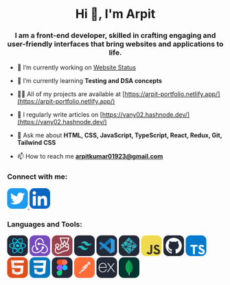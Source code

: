 <h1 align="center">Hi 👋, I'm Arpit</h1>
<h3 align="center">I am a front-end developer, skilled in crafting engaging and user-friendly interfaces that bring websites and applications to life.</h3>

- 🔭 I’m currently working on [Website Status](https://github.com/arpit01923/website-status)

- 🌱 I’m currently learning **Testing and DSA concepts**

- 👨‍💻 All of my projects are available at [https://arpit-portfolio.netlify.app/](https://arpit-portfolio.netlify.app/)

- 📝 I regularly write articles on [https://vany02.hashnode.dev/](https://vany02.hashnode.dev/)

- 💬 Ask me about **HTML, CSS, JavaScript, TypeScript, React, Redux, Git, Tailwind CSS**

- 📫 How to reach me **arpitkumar01923@gmail.com**

<h3 align="left">Connect with me:</h3>
<p align="left">
  
<a href="https://twitter.com/arpit_00_02" target="blank"><img src="https://github.com/tandpfun/skill-icons/blob/main/icons/Twitter.svg" width="48"> </a>
<a href="https://linkedin.com/in/arpit-kumar-4b11211a4" target="blank"><img src="https://github.com/tandpfun/skill-icons/blob/main/icons/LinkedIn.svg" width="48"> </a>
</p>

<h3 align="left">Languages and Tools:</h3>
<p align="left"> 
<p>
<img src="https://github.com/tandpfun/skill-icons/blob/main/icons/React-Dark.svg" width="48">  
<img src="https://github.com/tandpfun/skill-icons/blob/main/icons/Redux.svg" width="48">  
<img src="https://github.com/tandpfun/skill-icons/blob/main/icons/Jest.svg" width="48"> 
<img src="https://github.com/tandpfun/skill-icons/blob/main/icons/TailwindCSS-Dark.svg" width="48">  
<img src="https://github.com/tandpfun/skill-icons/blob/main/icons/VSCode-Dark.svg" width="48">  
<img src="https://github.com/tandpfun/skill-icons/blob/main/icons/Netlify-Dark.svg" width="48">  
<img src="https://github.com/tandpfun/skill-icons/blob/main/icons/JavaScript.svg" width="48">    
<img src="https://github.com/tandpfun/skill-icons/blob/main/icons/Github-Dark.svg" width="48">
<img src="https://github.com/tandpfun/skill-icons/blob/main/icons/TypeScript.svg" width="48">
<img src="https://github.com/tandpfun/skill-icons/blob/main/icons/HTML.svg" width="48">
<img src="https://github.com/tandpfun/skill-icons/blob/main/icons/CSS.svg" width="48">
<img src="https://github.com/tandpfun/skill-icons/blob/main/icons/Figma-Dark.svg" width="48">
<img src="https://github.com/tandpfun/skill-icons/blob/main/icons/Postman.svg" width="48">
<img src="https://github.com/tandpfun/skill-icons/blob/main/icons/ExpressJS-Dark.svg" width="48">
<img src="https://github.com/tandpfun/skill-icons/blob/main/icons/MongoDB.svg" width="48">
</p>
</p>
